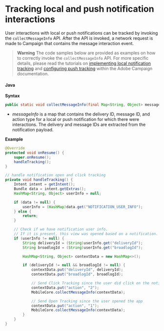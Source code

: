 # Tracking local and push notification interactions

User interactions with local or push notifications can be tracked by invoking the `collectMessageInfo` API. After the API is invoked, a network request is made to Campaign that contains the message interaction event.

> **Warning**
> The code samples below are provided as examples on how to correctly invoke the `collectMessageInfo` API. For more specific details, please read the tutorials on [implementing local notification tracking](https://experienceleague.adobe.com/docs/campaign-standard/using/administrating/configuring-mobile/local-tracking.html) and [configuring push tracking](https://experienceleague.adobe.com/docs/campaign-standard/using/administrating/configuring-mobile/push-tracking.html) within the Adobe Campaign documentation.

#### Java

**Syntax**

```java
public static void collectMessageInfo(final Map<String, Object> messageInfo)
```

* _messageInfo_ is a map that contains the delivery ID, message ID, and action type for a local or push notification for which there were interactions. The delivery and message IDs are extracted from the notification payload.

**Example**

```java
@Override
protected void onResume() {
    super.onResume();
    handleTracking();
}

// handle notification open and click tracking
private void handleTracking() {
    Intent intent = getIntent();
    Bundle data = intent.getExtras();
    HashMap<String, Object> userInfo = null;

    if (data != null) {
        userInfo = (HashMap)data.get("NOTIFICATION_USER_INFO");
    } else {
        return;
    }

    // Check if we have notification user info.
    // If it is present, this view was opened based on a notification.
    if (userInfo != null) {
        String deliveryId = (String)userInfo.get("deliveryId");
        String broadlogId = (String)userInfo.get("broadlogId");

        HashMap<String, Object> contextData = new HashMap<>();

        if (deliveryId != null && broadlogId != null) {
            contextData.put("deliveryId", deliveryId);
            contextData.put("broadlogId", broadlogId);

            // Send Click Tracking since the user did click on the notification
            contextData.put("action", "2");
            MobileCore.collectMessageInfo(contextData);

            // Send Open Tracking since the user opened the app
            contextData.put("action", "1");
            MobileCore.collectMessageInfo(contextData);
        }
    }
}
```